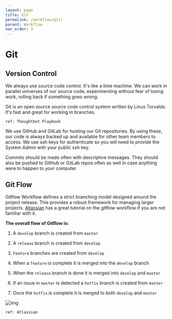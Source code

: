 ```yaml
---
layout: page
title: Git
permalink: /workflow/git/
parent: Workflow
nav_order: 3
---
```



# Git

## Version Control

We always use source code control. It's like a time machine. We can work in parallel universes of our source code, experimenting without fear of losing work, rolling back if something goes wrong.

Git is an open source source code control system written by Linus Torvalds. It's fast and great for working in branches.

`ref: Thoughtbot Playbook` 

We use GitHub and GitLab for hosting our Git repositories. By using these, our code is always backed up and available for other team members to access. We use ssh keys for authenticate so you will need to provide the System Admin with your public ssh key.

Commits should be made often with descriptive messages. They should also be pushed to GitHub or GitLab repos often as well in case anything were to happen to your computer.

## Git Flow

Gitflow Workflow defines a strict branching model designed around the project release. This provides a robust framework for managing larger projects. [Atlassian](https://www.atlassian.com/git/tutorials/comparing-workflows/gitflow-workflow) has a great tutorial on the gitflow workflow if you are not familiar with it.

**The overall flow of Gitflow is:**

1. A `develop` branch is created from `master`

1. A `release` branch is created from `develop`

1. `Feature` branches are created from `develop`

1. When a `feature` is complete it is merged into the `develop` branch

1. When the `release` branch is done it is merged into `develop` and `master`

1. If an issue in `master` is detected a `hotfix` branch is created from `master`

1. Once the `hotfix` is complete it is merged to both `develop` and `master`

![img](https://t2232791.p.clickup-attachments.com/t2232791/3f54e324-4773-44d3-8c84-1e676192ba19/Screen%20Shot%202020-07-16%20at%204.02.30%20PM.png)

`ref: Atlassian`